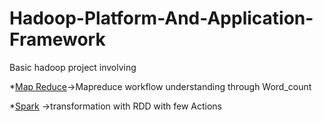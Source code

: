 # Hadoop-Platform-And-Application-Framework
Basic hadoop project involving 

*[Map Reduce](https://github.com/eclipse707/Hadoop-Platform-And-Application-Framework/tree/master/map-reduce)->Mapreduce workflow understanding through Word_count  

*[Spark](https://github.com/eclipse707/Hadoop-Platform-And-Application-Framework/tree/master/spark) ->transformation with RDD with few Actions 
